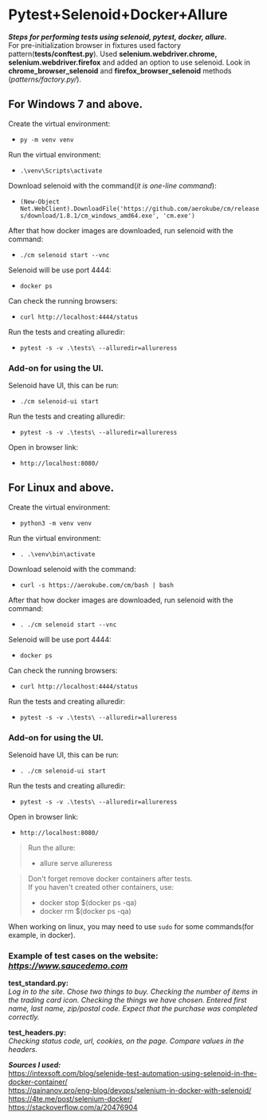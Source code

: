 Pytest+Selenoid+Docker+Allure
==

***Steps for performing tests using selenoid, pytest, docker, allure.***    
For pre-initialization browser  in 
fixtures used factory pattern(**tests/conftest.py**).
Used **selenium.webdriver.chrome, selenium.webdriver.firefox** and
added an option to use selenoid. 
Look in **chrome_browser_selenoid** and **firefox_browser_selenoid** methods
(_patterns/factory.py/_).

## For Windows 7 and above.

Create the virtual environment:
- `py -m venv venv`

Run the virtual environment:
- `.\venv\Scripts\activate`

Download selenoid with the command(_it is one-line command_):
- `(New-Object Net.WebClient).DownloadFile('https://github.com/aerokube/cm/releases/download/1.8.1/cm_windows_amd64.exe', 'cm.exe')`

After that how docker images are downloaded, run selenoid with the command:
- `./cm selenoid start --vnc`

Selenoid will be use port 4444:
- `docker ps`

Сan check the running browsers:
- `curl http://localhost:4444/status`

Run the tests and creating alluredir:
- `pytest -s -v .\tests\ --alluredir=allureress`

### Add-on for using the UI.

Selenoid have UI, this can be run:
- `./cm selenoid-ui start`

Run the tests and creating alluredir:
- `pytest -s -v .\tests\ --alluredir=allureress`

Open in browser link:
- `http://localhost:8080/`

## For Linux and above.

Create the virtual environment:
- `python3 -m venv venv`

Run the virtual environment:
- `. .\venv\bin\activate`

Download selenoid with the command:
- `curl -s https://aerokube.com/cm/bash | bash`

After that how docker images are downloaded, run selenoid with the command:
- `. ./cm selenoid start --vnc`

Selenoid will be use port 4444:
- `docker ps`

Сan check the running browsers:
- `curl http://localhost:4444/status`

Run the tests and creating alluredir:
- `pytest -s -v .\tests\ --alluredir=allureress`

### Add-on for using the UI.

Selenoid have UI, this can be run:
- `. ./cm selenoid-ui start`

Run the tests and creating alluredir:
- `pytest -s -v .\tests\ --alluredir=allureress`

Open in browser link:
- `http://localhost:8080/`

>Run the allure:
>- allure serve allureress


>Don't forget remove docker containers after tests.  
>If you haven't created other containers, use:
>- docker stop $(docker ps -qa)
>- docker rm $(docker ps -qa)
 
When working on linux, you may need to use `sudo` for some commands(for example, in docker).

### Example of test cases on the website: _https://www.saucedemo.com_

**test_standard.py:**   
_Log in to the site. Chose two things to buy.
Checking the number of items in the trading card icon.
Checking the things we have chosen. Entered first name,
last name, zip/postal code.
Expect that the purchase was completed correctly._

**test_headers.py:**    
_Checking status code, url, cookies, on the page.
Compare values in the headers._


**_Sources I used:_**     
https://intexsoft.com/blog/selenide-test-automation-using-selenoid-in-the-docker-container/     
https://gainanov.pro/eng-blog/devops/selenium-in-docker-with-selenoid/  
https://4te.me/post/selenium-docker/    
https://stackoverflow.com/a/20476904    
